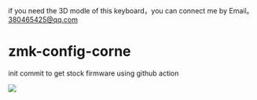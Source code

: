 if you need the 3D modle of this keyboard，you can connect me by Email。380465425@qq.com

# zmk-config-corne

init commit to get stock firmware using github action

<img src="keymap-drawer/corne.svg" >
